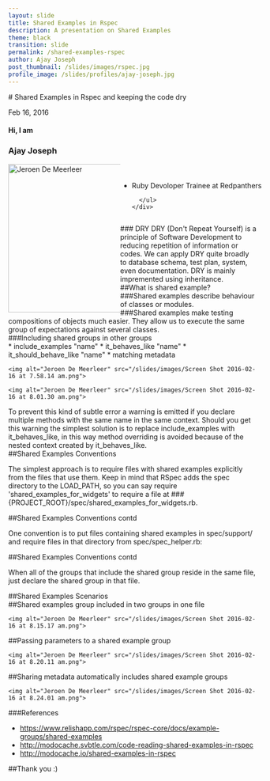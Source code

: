 ```yaml
---
layout: slide
title: Shared Examples in Rspec
description: A presentation on Shared Examples
theme: black
transition: slide
permalink: /shared-examples-rspec
author: Ajay Joseph
post_thumbnail: /slides/images/rspec.jpg
profile_image: /slides/profiles/ajay-joseph.jpg
---
```


<section data-markdown>
# Shared Examples in Rspec and keeping the code dry

Feb 16, 2016
</section>

<!-- Just to show that markdown and html can be mixed -->
<section>
  <h4>Hi, I am</h4>
  <h3>Ajay Joseph</h3>
  <div style="width:150%;">
    <div style="float:left; width:30%;">
      <img alt="Jeroen De Meerleer" src="https://scontent-hkg3-1.xx.fbcdn.net/hphotos-frc3/v/t1.0-9/945390_3255807009318_1975357127_n.jpg?oh=1cbfba3bef55ba6fa91cb048a4808622&oe=5747C14D" style="float: left; width:300px; height:300px;">
    </div>
    <div style="float:right; width:70%;">
      <ul style="float: left; padding-top: 4%;">
          <li>Ruby Devoloper Trainee at Redpanthers</li>

      </ul>
    </div>
  </div>

</section>

<section data-markdown>
### DRY
DRY (Don't Repeat Yourself)  is a principle of Software Development to reducing repetition of information or codes. We can apply DRY quite broadly to database schema, test plan, system, even documentation. DRY is mainly impremented using inheritance.

</section>

<section data-markdown>
##What is shared example?


</section>

<section data-markdown>
###Shared examples describe behaviour of classes or modules.
</section>

<section data-markdown>
###Shared examples make testing compositions of objects much easier. They allow us to execute the same group of expectations against several classes.
</section>

<section data-markdown>
###Including shared groups in other groups

</section>

<section data-markdown>
* include_examples "name"
* it_behaves_like "name"
* it_should_behave_like "name"
* matching metadata

</section>

<section>

    <img alt="Jeroen De Meerleer" src="/slides/images/Screen Shot 2016-02-16 at 7.58.14 am.png">

</section>

<section>

    <img alt="Jeroen De Meerleer" src="/slides/images/Screen Shot 2016-02-16 at 8.01.30 am.png">

</section>


<section data-markdown>
To prevent this kind of subtle error a warning is emitted if you declare multiple
methods with the same name in the same context. Should you get this warning
the simplest solution is to replace include_examples with it_behaves_like, in this
way method overriding is avoided because of the nested context created by it_behaves_like.

</section>

<section data-markdown>
##Shared Examples Conventions

The simplest approach is to require files with shared examples explicitly
from the files that use them. Keep in mind that RSpec adds the spec
directory to the LOAD_PATH, so you can say require
'shared_examples_for_widgets' to require a file at
###{PROJECT_ROOT}/spec/shared_examples_for_widgets.rb.

</section>

<section data-markdown>
##Shared Examples Conventions contd

One convention is to put files containing shared examples in spec/support/
and require files in that directory from spec/spec_helper.rb:

</section>

<section data-markdown>
##Shared Examples Conventions contd

When all of the groups that include the shared group reside in the same file,
just declare the shared group in that file.

</section>


<section data-markdown>
##Shared Examples Scenarios



</section>

<section data-markdown>
##Shared examples group included in two groups in one file

</section>

<section>

    <img alt="Jeroen De Meerleer" src="/slides/images/Screen Shot 2016-02-16 at 8.15.17 am.png">

</section>

<section data-markdown>
##Passing parameters to a shared example group

</section>

<section>

    <img alt="Jeroen De Meerleer" src="/slides/images/Screen Shot 2016-02-16 at 8.20.11 am.png">

</section>

<section data-markdown>
##Sharing metadata automatically includes shared example groups

</section>

<section>

    <img alt="Jeroen De Meerleer" src="/slides/images/Screen Shot 2016-02-16 at 8.24.01 am.png">

</section>

<section data-markdown>
###References

* https://www.relishapp.com/rspec/rspec-core/docs/example-groups/shared-examples
* http://modocache.svbtle.com/code-reading-shared-examples-in-rspec
* http://modocache.io/shared-examples-in-rspec

</section>

<section data-markdown>

##Thank you :)

</section>
